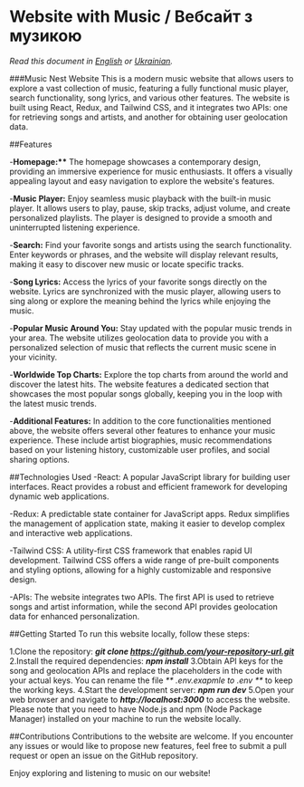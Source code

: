 # Website with Music / Вебсайт з музикою

_Read this document in [English](README.md) or [Ukrainian](README_uk.md)._

###Music Nest Website
This is a modern music website that allows users to explore a vast collection of music, featuring a fully functional music player, search functionality, song lyrics, and various other features. The website is built using React, Redux, and Tailwind CSS, and it integrates two APIs: one for retrieving songs and artists, and another for obtaining user geolocation data.

##Features

-**Homepage:\*\*** The homepage showcases a contemporary design, providing an immersive experience for music enthusiasts. It offers a visually appealing layout and easy navigation to explore the website's features.

-**Music Player:** Enjoy seamless music playback with the built-in music player. It allows users to play, pause, skip tracks, adjust volume, and create personalized playlists. The player is designed to provide a smooth and uninterrupted listening experience.

-**Search:** Find your favorite songs and artists using the search functionality. Enter keywords or phrases, and the website will display relevant results, making it easy to discover new music or locate specific tracks.

-**Song Lyrics:** Access the lyrics of your favorite songs directly on the website. Lyrics are synchronized with the music player, allowing users to sing along or explore the meaning behind the lyrics while enjoying the music.

-**Popular Music Around You:** Stay updated with the popular music trends in your area. The website utilizes geolocation data to provide you with a personalized selection of music that reflects the current music scene in your vicinity.

-**Worldwide Top Charts:** Explore the top charts from around the world and discover the latest hits. The website features a dedicated section that showcases the most popular songs globally, keeping you in the loop with the latest music trends.

-**Additional Features:** In addition to the core functionalities mentioned above, the website offers several other features to enhance your music experience. These include artist biographies, music recommendations based on your listening history, customizable user profiles, and social sharing options.

##Technologies Used
-React: A popular JavaScript library for building user interfaces. React provides a robust and efficient framework for developing dynamic web applications.

-Redux: A predictable state container for JavaScript apps. Redux simplifies the management of application state, making it easier to develop complex and interactive web applications.

-Tailwind CSS: A utility-first CSS framework that enables rapid UI development. Tailwind CSS offers a wide range of pre-built components and styling options, allowing for a highly customizable and responsive design.

-APIs: The website integrates two APIs. The first API is used to retrieve songs and artist information, while the second API provides geolocation data for enhanced personalization.

##Getting Started
To run this website locally, follow these steps:

1.Clone the repository: _**git clone https://github.com/your-repository-url.git**_
2.Install the required dependencies: _**npm install**_
3.Obtain API keys for the song and geolocation APIs and replace the placeholders in the code with your actual keys.
You can rename the file _** .env.exapmle to .env **_ to keep the working keys.
4.Start the development server: _**npm run dev**_
5.Open your web browser and navigate to _**http://localhost:3000**_ to access the website.
Please note that you need to have Node.js and npm (Node Package Manager) installed on your machine to run the website locally.

##Contributions
Contributions to the website are welcome. If you encounter any issues or would like to propose new features, feel free to submit a pull request or open an issue on the GitHub repository.

Enjoy exploring and listening to music on our website!
